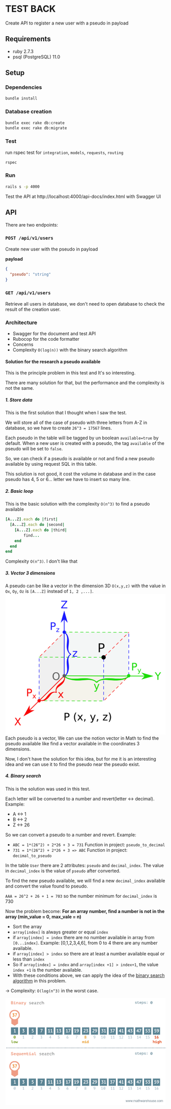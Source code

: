# TEST BACK

Create API to register a new user with a pseudo in payload

## Requirements  
* ruby 2.7.3  
* psql (PostgreSQL) 11.0  

## Setup
### Dependencies

```bash  
bundle install  
```  
### Database creation  
  
```bash  
bundle exec rake db:create  
bundle exec rake db:migrate  
```  

### Test
run rspec test for `integration`, `models`, `requests`, `routing`
```bash  
rspec
```  

### Run

```bash  
rails s -p 4000
```  

Test the API at http://localhost:4000/api-docs/index.html with Swagger UI

## API
There are two endpoints:

### `POST /api/v1/users`
Create new user with the pseudo in payload

**payload**

```json
{
  "pseudo": "string"
}
```

### `GET /api/v1/users`
Retrieve all users in database, we don't need to open database to check the result of the creation user.

### Architecture
- Swagger for the document and test API
- Rubocop for the code formatter
- Concerns
- Complexity `O(log(n))` with the binary search algorithm

#### Solution for the research a pseudo available
This is the principle problem in this test and It's so interesting.

There are many solution for that, but the performance and the complexity is not the same.

##### 1. Store data

This is the first solution that I thought when I saw the test.

We will store all of the case of pseudo with three letters from A-Z in database, so we have to create `26^3 = 17567` lines.

Each pseudo in the table will be tagged by un boolean `available=true` by default. When a new user is created with a pseudo, the tag `available` of the pseudo will be set to `false`.

So, we can check if a pseudo is available or not and find a new pseudo available by using request SQL in this table.

This solution is not good, it cost the volume in database and in the case pseudo has 4, 5 or 6... letter we have to insert so many line.

##### 2. Basic loop

This is the basic solution with the complexity `O(n^3)` to find a pseudo available

```ruby
[A...Z].each do |first|
  [A...Z].each do |second|
    [A...Z].each do |third|
        find...
    end
  end
end
```
Complexity `O(n^3)`. I don't like that

##### 3. Vector 3 dimensions

A pseudo can be like a vector in the dimension 3D `O(x,y,z)` with the value in `Ox`, `Oy`, `Oz` is `[A...Z]` instead of `1, 2 ,...]`.
![vector](./vendor/readme_img/vertor.png)  
Each pseudo is a vector, We can use the notion vector in Math to find the pseudo available like find a vector available in the coordinates 3 dimensions.

Now, I don't have the solution for this idea, but for me it is an interesting idea and we can use it to find the pseudo near the pseudo exist.

##### 4. Binary search

This is the solution was used in this test.

Each letter will be converted to a number and revert(letter <-> decimal). Example:

- A <-> 1
- B <-> 2
- Z <-> 26

So we can convert a pseudo to a number and revert. Example:

- `ABC = 1*(26^2) + 2*26 + 3 = 731` Function in project: `pseudo_to_decimal`
- `731 = 1*(26^2) + 2*26 + 3 => ABC` Function in project: `decimal_to_pseudo`

In the table `User` there are 2 attributes: `pseudo` and `decimal_index`. The value in `decimal_index` is the value of `pseudo` after converted.

To find the new pseudo available, we will find a new `decimal_index` available and convert the value found to pseudo.

`AAA = 26^2 + 26 + 1 = 703` so the number minimum for `decimal_index` is 730

Now the problem become: **For an array number, find a number is not in the array (min_value = 0, max_vale = n)**

- Sort the array
- `array[index]` is always greater or equal `index`
- if `array[index] = index` there are no number available in array from `[0...index]`. Example: [0,1,2,3,4,6], from 0 to 4 there are any number available.
- if `array[index] > index` so there are at least a number available equal or less than `index`
- So if `array[index] = index` and `array[index +1] > index+1`, the value `index +1` is the number available.
- With these conditions above, we can apply the idea of the [binary search algorithm](https://en.wikipedia.org/wiki/Binary_search_algorithm) in this problem.

-> Complexity: `O(log(n^3)` in the worst case.

![binary_search](./vendor/readme_img/binary_search.gif)